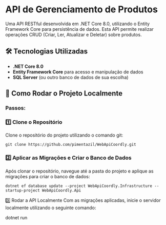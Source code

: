 # API de Gerenciamento de Produtos

Uma API RESTful desenvolvida em .NET Core 8.0, utilizando o Entity Framework Core para persistência de dados. Esta API permite realizar operações CRUD (Criar, Ler, Atualizar e Deletar) sobre produtos.

## 🛠 Tecnologias Utilizadas
- **.NET Core 8.0**
- **Entity Framework Core** para acesso e manipulação de dados
- **SQL Server** (ou outro banco de dados de sua escolha)
  

## 🚀 Como Rodar o Projeto Localmente

### Passos:

### 1️⃣ Clone o Repositório
Clone o repositório do projeto utilizando o comando git:

`git clone https://github.com/pimentazil/WebApiCoordly.git`


### 2️⃣ Aplicar as Migrações e Criar o Banco de Dados

Após clonar o repositório, navegue até a pasta do projeto e aplique as migrações para criar o banco de dados:

`dotnet ef database update --project WebApiCoordly.Infrastructure --startup-project WebApiCoordly.Api`


3️⃣ Rodar a API Localmente
Com as migrações aplicadas, inicie o servidor localmente utilizando o seguinte comando:

dotnet run
